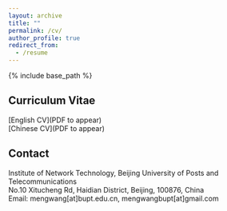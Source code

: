 ```yaml
---
layout: archive
title: ""
permalink: /cv/
author_profile: true
redirect_from:
  - /resume
---
```


{% include base_path %}

Curriculum Vitae
---
[English CV](PDF to appear)<br>
[Chinese CV](PDF to appear)<br>

Contact
---
Institute of Network Technology, Beijing University of Posts and Telecommunications<br>
No.10 Xitucheng Rd, Haidian District, Beijing, 100876, China<br>
Email: mengwang[at]bupt.edu.cn, mengwangbupt[at]gmail.com<br>



